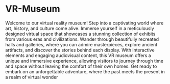 # VR-Museum
Welcome to our virtual reality museum! Step into a captivating world where art, history, and culture come alive.
Immerse yourself in a meticulously designed virtual space that showcases a stunning collection of exhibits from various eras and civilizations. 
Wander through beautifully recreated halls and galleries, where you can admire masterpieces, explore ancient artifacts, and discover the stories behind each display. 
With interactive elements and engaging audiovisual content, this VR museum offers a unique and immersive experience, 
allowing visitors to journey through time and space without leaving the comfort of their own homes. 
Get ready to embark on an unforgettable adventure, where the past meets the present in a realm of virtual wonder
